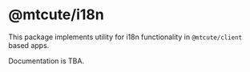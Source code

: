 # @mtcute/i18n

This package implements utility for i18n functionality in `@mtcute/client` based apps.

Documentation is TBA.
